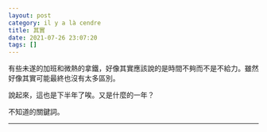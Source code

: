 ```yaml
---
layout: post
category: il y a là cendre
title: 其實
date: 2021-07-26 23:07:20
tags: []
---
```


有些未遂的加班和微熱的拿鐵，好像其實應該說的是時間不夠而不是不給力。雖然好像其實可能最終也沒有太多區別。

說起來，這也是下半年了唉。又是什麼的一年？

不知道的關鍵詞。




------





